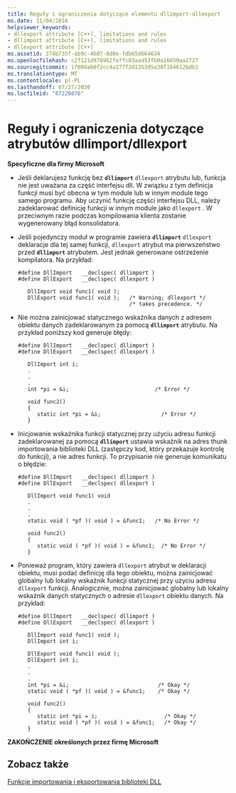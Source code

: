 ```yaml
---
title: Reguły i ograniczenia dotyczące elementu dllimport-dllexport
ms.date: 11/04/2016
helpviewer_keywords:
- dllexport attribute [C++], limitations and rules
- dllimport attribute [C++], limitations and rules
- dllexport attribute [C++]
ms.assetid: 274b735f-ab9c-4b07-8d0e-fdb65d664634
ms.openlocfilehash: c2f121d978962fe7fc03aa453fb0a16650aa2727
ms.sourcegitcommit: 1f009ab0f2cc4a177f2d1353d5a38f164612bdb1
ms.translationtype: MT
ms.contentlocale: pl-PL
ms.lasthandoff: 07/27/2020
ms.locfileid: "87220876"
---
```

# <a name="rules-and-limitations-for-dllimportdllexport"></a>Reguły i ograniczenia dotyczące atrybutów dllimport/dllexport

**Specyficzne dla firmy Microsoft**

- Jeśli deklarujesz funkcję bez **`dllimport`** `dllexport` atrybutu lub, funkcja nie jest uważana za część interfejsu dll. W związku z tym definicja funkcji musi być obecna w tym module lub w innym module tego samego programu. Aby uczynić funkcję części interfejsu DLL, należy zadeklarować definicję funkcji w innym module jako `dllexport` . W przeciwnym razie podczas kompilowania klienta zostanie wygenerowany błąd konsolidatora.

- Jeśli pojedynczy moduł w programie zawiera **`dllimport`** `dllexport` deklaracje dla tej samej funkcji, `dllexport` atrybut ma pierwszeństwo przed **`dllimport`** atrybutem. Jest jednak generowane ostrzeżenie kompilatora. Na przykład:

    ```
    #define DllImport   __declspec( dllimport )
    #define DllExport   __declspec( dllexport )

       DllImport void func1( void );
       DllExport void func1( void );   /* Warning; dllexport */
                                       /* takes precedence. */

    ```

- Nie można zainicjować statycznego wskaźnika danych z adresem obiektu danych zadeklarowanym za pomocą **`dllimport`** atrybutu. Na przykład poniższy kod generuje błędy:

    ```
    #define DllImport   __declspec( dllimport )
    #define DllExport   __declspec( dllexport )

       DllImport int i;
       .
       .
       .
       int *pi = &i;                           /* Error */

       void func2()
       {
          static int *pi = &i;                   /* Error */
       }

    ```

- Inicjowanie wskaźnika funkcji statycznej przy użyciu adresu funkcji zadeklarowanej za pomocą **`dllimport`** ustawia wskaźnik na adres thunk importowania biblioteki DLL (zastępczy kod, który przekazuje kontrolę do funkcji), a nie adres funkcji. To przypisanie nie generuje komunikatu o błędzie:

    ```
    #define DllImport   __declspec( dllimport )
    #define DllExport   __declspec( dllexport )

       DllImport void func1( void
       .
       .
       .
       static void ( *pf )( void ) = &func1;   /* No Error */

       void func2()
       {
          static void ( *pf )( void ) = &func1;  /* No Error */
       }

    ```

- Ponieważ program, który zawiera `dllexport` atrybut w deklaracji obiektu, musi podać definicję dla tego obiektu, można zainicjować globalny lub lokalny wskaźnik funkcji statycznej przy użyciu adresu `dllexport` funkcji. Analogicznie, można zainicjować globalny lub lokalny wskaźnik danych statycznych o adresie `dllexport` obiektu danych. Na przykład:

    ```
    #define DllImport   __declspec( dllimport )
    #define DllExport   __declspec( dllexport )

       DllImport void func1( void );
       DllImport int i;

       DllExport void func1( void );
       DllExport int i;
       .
       .
       .
       int *pi = &i;                            /* Okay */
       static void ( *pf )( void ) = &func1;    /* Okay */

       void func2()
       {
          static int *pi = i;                     /* Okay */
          static void ( *pf )( void ) = &func1;   /* Okay */
       }

    ```

**ZAKOŃCZENIE określonych przez firmę Microsoft**

## <a name="see-also"></a>Zobacz także

[Funkcje importowania i eksportowania biblioteki DLL](../c-language/dll-import-and-export-functions.md)
